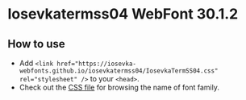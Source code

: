 # Iosevkatermss04 WebFont 30.1.2

## How to use

- Add `<link href="https://iosevka-webfonts.github.io/iosevkatermss04/IosevkaTermSS04.css" rel="stylesheet" />` to your `<head>`.
- Check out the [CSS file](./IosevkaTermSS04.css) for browsing the name of font family.
